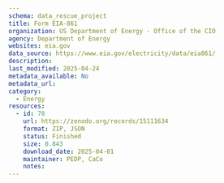 ```yaml
---
schema: data_rescue_project 
title: Form EIA-861
organization: US Department of Energy - Office of the CIO
agency: Department of Energy
websites: eia.gov
data_source: https://www.eia.gov/electricity/data/eia861/
description: 
last_modified: 2025-04-24
metadata_available: No
metadata_url: 
category:
  - Energy 
resources:
  - id: 78
    url: https://zenodo.org/records/15111634
    format: ZIP, JSON
    status: Finished
    size: 0.843
    download_date: 2025-04-01
    maintainer: PEDP, CaCo
    notes: 
---
```

